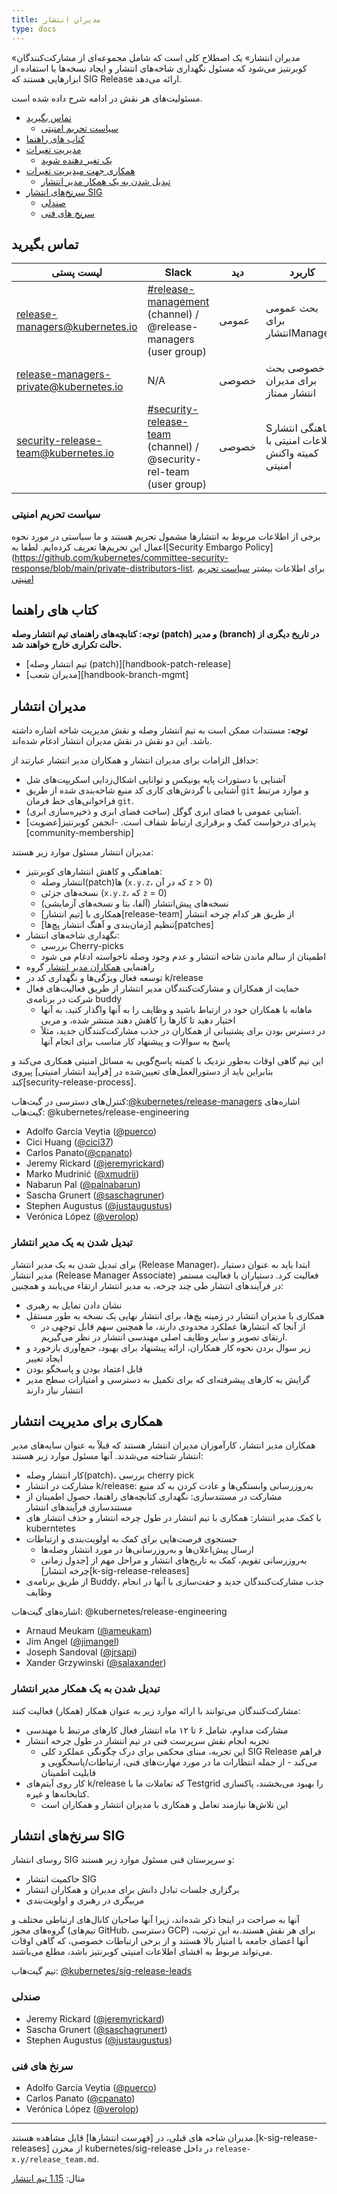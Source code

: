 ```yaml
---
title: مدیران انتشار 
type: docs
---
```


«مدیران انتشار» یک اصطلاح کلی است که شامل مجموعه‌ای از مشارکت‌کنندگان کوبرنتیز می‌شود که مسئول نگهداری شاخه‌های انتشار و ایجاد نسخه‌ها با استفاده از ابزارهایی هستند که SIG Release ارائه می‌دهد.

مسئولیت‌های هر نقش در ادامه شرح داده شده است.

- [تماس بگیرید](#contact)
  - [سیاست تحریم امنیتی](#security-embargo-policy)
- [کتاب های راهنما](#handbooks)
- [مدیریت تغیرات](#release-managers)
  - [یک تغیر دهنده شوید ](#becoming-a-release-manager)
- [همکاری جهت میدیریت تغیرات ](#release-manager-associates)
  - [تبدیل شدن به یک همکار مدیر انتشار](#becoming-a-release-manager-associate)
- [سرنخ‌های انتشار SIG](#sig-release-leads)
  - [صندلی](#chairs)
  - [سرنخ های فنی](#technical-leads)

## تماس بگیرید

| لیست پستی | Slack | دید | کاربرد | عضویت |
| --- | --- | --- | --- | --- |
| [release-managers@kubernetes.io](mailto:release-managers@kubernetes.io) | [#release-management](https://kubernetes.slack.com/messages/CJH2GBF7Y) (channel) / @release-managers (user group) | عمومی | بحث عمومی برای انتشارManagers | Aهمه مدیران انتشار (شامل همکاران و روسای SIG) |
| [release-managers-private@kubernetes.io](mailto:release-managers-private@kubernetes.io) | N/A | خصوصی | خصوصی بحث برای مدیران انتشار ممتاز | مدیران انتشار، رهبری انتشار SIG |
| [security-release-team@kubernetes.io](mailto:security-release-team@kubernetes.io) | [#security-release-team](https://kubernetes.slack.com/archives/G0162T1RYHG) (channel) / @security-rel-team (user group) | خصوصی | Sهماهنگی انتشار اطلاعات امنیتی با کمیته واکنش امنیتی | [security-discuss-private@kubernetes.io](mailto:security-discuss-private@kubernetes.io), [release-managers-private@kubernetes.io](mailto:release-managers-private@kubernetes.io) |

### سیاست تحریم امنیتی

برخی از اطلاعات مربوط به انتشارها مشمول تحریم هستند و ما سیاستی در مورد نحوه اعمال این تحریم‌ها تعریف کرده‌ایم.
لطفا به[Security Embargo Policy](https://github.com/kubernetes/committee-security-response/blob/main/private-distributors-list.
برای اطلاعات بیشتر
[سیاست تحریم امنیتی](https://github.com/kubernetes/committee-security-response/blob/main/private-distributors-list.md#embargo-policy)

## کتاب های راهنما

**توجه: کتابچه‌های راهنمای تیم انتشار وصله (patch) و مدیر (branch) در تاریخ دیگری از حالت تکراری خارج خواهند شد.**

- [تیم انتشار وصله (patch)][handbook-patch-release]
- [مدیران شعب][handbook-branch-mgmt]

## مدیران انتشار  

**توجه:** مستندات ممکن است به تیم انتشار وصله و نقش مدیریت شاخه اشاره داشته باشد. این دو نقش در نقش مدیران انتشار ادغام شده‌اند.

حداقل الزامات برای مدیران انتشار و همکاران مدیر انتشار عبارتند از:

- آشنایی با دستورات پایه یونیکس و توانایی اشکال‌زدایی اسکریپت‌های شل
- آشنایی با گردش‌های کاری کد منبع شاخه‌بندی شده از طریق `git` و موارد مرتبط
  فراخوانی‌های خط فرمان `git`.
- آشنایی عمومی با فضای ابری گوگل (ساخت فضای ابری و ذخیره‌سازی ابری).
- پذیرای درخواست کمک و برقراری ارتباط شفاف است.
-انجمن کوبرنتیز[عضویت][community-membership]

مدیران انتشار مسئول موارد زیر هستند:

- هماهنگی و کاهش انتشارهای کوبرنتیز:
  - انتشار وصله‌(patch)ها (`x.y.z`، که در آن `z` > 0)
  - نسخه‌های جزئی (`x.y.z`، که `z` = 0)
  - نسخه‌های پیش‌انتشار (آلفا، بتا و نسخه‌های آزمایشی)
  - همکاری با [تیم انتشار][release-team] از طریق هر کدام
  چرخه انتشار
  - تنظیم [زمان‌بندی و آهنگ انتشار پچ‌ها][patches]
- نگهداری شاخه‌های انتشار:
  - بررسی Cherry-picks
  - اطمینان از سالم ماندن شاخه انتشار و عدم وجود وصله ناخواسته
    ادغام می شود
- راهنمایی [همکاران مدیر انتشار](#release-manager-associates) گروه
- توسعه فعال ویژگی‌ها و نگهداری کد در k/release
- حمایت از همکاران و مشارکت‌کنندگان مدیر انتشار از طریق فعالیت‌های فعال
  شرکت در برنامه‌ی buddy
  - ماهانه با همکاران خود در ارتباط باشید و وظایف را به آنها واگذار کنید، به آنها اختیار دهید تا کارها را کاهش دهند
    منتشر شده، و مربی
  - در دسترس بودن برای پشتیبانی از همکاران در جذب مشارکت‌کنندگان جدید، مثلاً
    پاسخ به سوالات و پیشنهاد کار مناسب برای انجام آنها

این تیم گاهی اوقات به‌طور نزدیک با کمیته پاسخ‌گویی به مسائل امنیتی همکاری می‌کند و بنابراین باید از دستورالعمل‌های تعیین‌شده در [فرآیند انتشار امنیتی] پیروی کند[security-release-process].


کنترل‌های دسترسی در گیت‌هاب:[@kubernetes/release-managers](https://github.com/orgs/kubernetes/teams/release-managers)
اشاره‌های گیت‌هاب: @kubernetes/release-engineering

- Adolfo García Veytia ([@puerco](https://github.com/puerco))
- Cici Huang ([@cici37](https://github.com/cici37))
- Carlos Panato([@cpanato](https://github.com/cpanato))
- Jeremy Rickard ([@jeremyrickard](https://github.com/jeremyrickard))
- Marko Mudrinić ([@xmudrii](https://github.com/xmudrii))
- Nabarun Pal ([@palnabarun](https://github.com/palnabarun))
- Sascha Grunert ([@saschagruner](https://github.com/saschagrunert))
- Stephen Augustus ([@justaugustus](https://github.com/justaugustus))
- Verónica López ([@verolop](https://github.com/verolop))

### تبدیل شدن به یک مدیر انتشار

برای تبدیل شدن به یک مدیر انتشار (Release Manager)، ابتدا باید به عنوان دستیار مدیر انتشار (Release Manager Associate) فعالیت کرد. دستیاران با فعالیت مستمر در فرآیندهای انتشار طی چند چرخه، به مدیر انتشار ارتقاء می‌یابند و همچنین:

- نشان دادن تمایل به رهبری
- همکاری با مدیران انتشار در زمینه پچ‌ها، برای انتشار نهایی یک نسخه
به طور مستقل
  - از آنجا که انتشارها عملکرد محدودی دارند، ما همچنین سهم قابل توجهی در ارتقای تصویر و سایر وظایف اصلی مهندسی انتشار در نظر می‌گیریم.
- زیر سوال بردن نحوه کار همکاران، ارائه پیشنهاد برای بهبود، جمع‌آوری بازخورد و ایجاد تغییر
- قابل اعتماد بودن و پاسخگو بودن
- گرایش به کارهای پیشرفته‌ای که برای تکمیل به دسترسی و امتیازات سطح مدیر انتشار نیاز دارند

## همکاری برای مدیریت انتشار

همکاران مدیر انتشار، کارآموزان مدیران انتشار هستند که قبلاً به عنوان سایه‌های مدیر انتشار شناخته می‌شدند. آنها مسئول موارد زیر هستند:

- کار انتشار وصله(patch)، بررسی cherry pick
- مشارکت در انتشار k/release: به‌روزرسانی وابستگی‌ها و عادت کردن به کد منبع
- مشارکت در مستندسازی: نگهداری کتابچه‌های راهنما، حصول اطمینان از مستندسازی فرآیندهای انتشار
- با کمک مدیر انتشار: همکاری با تیم انتشار در طول چرخه انتشار و حذف انتشار های kuberntetes
- جستجوی فرصت‌هایی برای کمک به اولویت‌بندی و ارتباطات
  - ارسال پیش‌اعلان‌ها و به‌روزرسانی‌ها در مورد انتشار وصله‌ها
  - به‌روزرسانی تقویم، کمک به تاریخ‌های انتشار و مراحل مهم از 
    [جدول زمانی چرخه انتشار][k-sig-release-releases]
- از طریق برنامه‌ی Buddy، جذب مشارکت‌کنندگان جدید و جفت‌سازی با آنها در انجام وظایف

اشاره‌های گیت‌هاب: @kubernetes/release-engineering

- Arnaud Meukam ([@ameukam](https://github.com/ameukam))
- Jim Angel ([@jimangel](https://github.com/jimangel))
- Joseph Sandoval ([@jrsapi](https://github.com/jrsapi))
- Xander Grzywinski ([@salaxander](https://github.com/salaxander))

### تبدیل شدن به یک همکار مدیر انتشار
مشارکت‌کنندگان می‌توانند با ارائه موارد زیر به عنوان همکار (همکار) فعالیت کنند:

- مشارکت مداوم، شامل ۶ تا ۱۲ ماه انتشار فعال
کارهای مرتبط با مهندسی
- تجربه انجام نقش سرپرست فنی در تیم انتشار در طول چرخه انتشار
  - این تجربه، مبنای محکمی برای درک چگونگی عملکرد کلی SIG Release فراهم می‌کند - از جمله انتظارات ما در مورد مهارت‌های فنی، ارتباطات/پاسخگویی و قابلیت اطمینان
- کار روی آیتم‌های k/release که تعاملات ما با Testgrid را بهبود می‌بخشند، پاکسازی کتابخانه‌ها و غیره.
  - این تلاش‌ها نیازمند تعامل و همکاری با مدیران انتشار و همکاران است

## سرنخ‌های انتشار SIG

روسای انتشار SIG و سرپرستان فنی مسئول موارد زیر هستند:

- حاکمیت انتشار SIG
- برگزاری جلسات تبادل دانش برای مدیران و همکاران انتشار
- مربیگری در رهبری و اولویت‌بندی

آنها به صراحت در اینجا ذکر شده‌اند، زیرا آنها صاحبان کانال‌های ارتباطی مختلف و گروه‌های مجوز (تیم‌های GitHub، دسترسی GCP) برای هر نقش هستند.به این ترتیب، آنها اعضای جامعه با امتیاز بالا هستند و از برخی ارتباطات خصوصی، که گاهی اوقات می‌تواند مربوط به افشای اطلاعات امنیتی کوبرنتیز باشد، مطلع می‌باشند.

تیم گیت‌هاب: [@kubernetes/sig-release-leads](https://github.com/orgs/kubernetes/teams/sig-release-leads)

### صندلی

- Jeremy Rickard  ([@jeremyrickard](https://github.com/jeremyrickard))
- Sascha Grunert ([@saschagrunert](https://github.com/saschagrunert))
- Stephen Augustus  ([@justaugustus](https://github.com/justaugustus))

### سرنخ های فنی

- Adolfo García Veytia ([@puerco](https://github.com/puerco))
- Carlos Panato ([@cpanato](https://github.com/cpanato))
- Verónica López  ([@verolop](https://github.com/verolop))

---

مدیران شاخه های قبلی، در [فهرست انتشارها] قابل مشاهده هستند.[k-sig-release-releases]
از مخزن kubernetes/sig-release در داخل `release-x.y/release_team.md`.

مثال: [1.15 تیم انتشار](https://git.k8s.io/sig-release/releases/release-1.15/release_team.md)

[عضویت در جامعه]: https://git.k8s.io/community/community-membership.md#member
[دفتر-(branch)-مدیریت-دفترچه]: https://git.k8s.io/sig-release/release-engineering/role-handbooks/branch-manager.md
[کتابچه راهنما-انتشار وصله]: https://git.k8s.io/sig-release/release-engineering/role-handbooks/patch-release-team.md
[انتشار k-sig]: https://git.k8s.io/sig-release/releases
[وصله(patch) ها ]: /releases/patch-releases/
[منابع]: https://git.k8s.io/community/committee-security-response/README.md
[تیم توسعه]: https://git.k8s.io/sig-release/release-team/README.md
[فرآیند آزادسازی امنیت]: https://git.k8s.io/security/security-release-process.md

